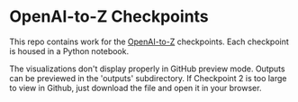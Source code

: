 # OpenAI-to-Z Checkpoints

This repo contains work for the [OpenAI-to-Z](https://openai.com/openai-to-z-challenge/) checkpoints.  Each checkpoint is housed in a Python notebook.

The visualizations don't display properly in GitHub preview mode.  Outputs can be previewed in the 'outputs' subdirectory.  If Checkpoint 2 is too large to view in Github, just download the file and open it in your browser.
